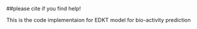 ##please cite if you find help!

This is the code implementaion for EDKT model for bio-activity prediction